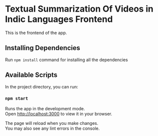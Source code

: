 # Textual Summarization Of Videos in Indic Languages Frontend

This is the frontend of the app.

## Installing Dependencies

Run `npm install` command for installing all the dependencies

## Available Scripts

In the project directory, you can run:

### `npm start`

Runs the app in the development mode.\
Open [http://localhost:3000](http://localhost:3000) to view it in your browser.

The page will reload when you make changes.\
You may also see any lint errors in the console.
